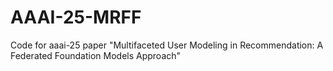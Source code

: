 # AAAI-25-MRFF
Code for aaai-25 paper "Multifaceted User Modeling in Recommendation: A Federated Foundation Models Approach"
